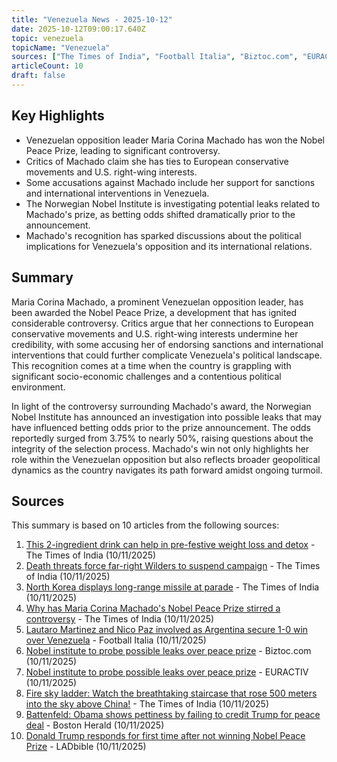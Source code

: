 ```yaml
---
title: "Venezuela News - 2025-10-12"
date: 2025-10-12T09:00:17.640Z
topic: venezuela
topicName: "Venezuela"
sources: ["The Times of India", "Football Italia", "Biztoc.com", "EURACTIV", "Boston Herald", "LADbible"]
articleCount: 10
draft: false
---
```


## Key Highlights

- Venezuelan opposition leader Maria Corina Machado has won the Nobel Peace Prize, leading to significant controversy.
- Critics of Machado claim she has ties to European conservative movements and U.S. right-wing interests.
- Some accusations against Machado include her support for sanctions and international interventions in Venezuela.
- The Norwegian Nobel Institute is investigating potential leaks related to Machado's prize, as betting odds shifted dramatically prior to the announcement.
- Machado's recognition has sparked discussions about the political implications for Venezuela's opposition and its international relations.

## Summary

Maria Corina Machado, a prominent Venezuelan opposition leader, has been awarded the Nobel Peace Prize, a development that has ignited considerable controversy. Critics argue that her connections to European conservative movements and U.S. right-wing interests undermine her credibility, with some accusing her of endorsing sanctions and international interventions that could further complicate Venezuela's political landscape. This recognition comes at a time when the country is grappling with significant socio-economic challenges and a contentious political environment.

In light of the controversy surrounding Machado's award, the Norwegian Nobel Institute has announced an investigation into possible leaks that may have influenced betting odds prior to the prize announcement. The odds reportedly surged from 3.75% to nearly 50%, raising questions about the integrity of the selection process. Machado's win not only highlights her role within the Venezuelan opposition but also reflects broader geopolitical dynamics as the country navigates its path forward amidst ongoing turmoil.

## Sources

This summary is based on 10 articles from the following sources:

1. [This 2-ingredient drink can help in pre-festive weight loss and detox](https://timesofindia.indiatimes.com/life-style/this-2-ingredient-drink-can-help-in-pre-festive-weight-loss-and-detox/articleshow/124473794.cms) - The Times of India (10/11/2025)
2. [Death threats force far-right Wilders to suspend campaign](https://timesofindia.indiatimes.com/world/europe/death-threats-force-far-right-wilders-to-suspend-campaign/articleshow/124473777.cms) - The Times of India (10/11/2025)
3. [North Korea displays long-range missile at parade](https://timesofindia.indiatimes.com/world/rest-of-world/north-korea-displays-long-range-missile-at-parade/articleshow/124473513.cms) - The Times of India (10/11/2025)
4. [Why has Maria Corina Machado's Nobel Peace Prize stirred a controversy](https://economictimes.indiatimes.com/news/new-updates/why-has-maria-corina-machado-nobel-peace-prize-stirred-a-controversy/articleshow/124472871.cms) - The Times of India (10/11/2025)
5. [Lautaro Martinez and Nico Paz involved as Argentina secure 1-0 win over Venezuela](https://football-italia.net/lautaro-paz-involved-argentina-1-0-venezuela/) - Football Italia (10/11/2025)
6. [Nobel institute to probe possible leaks over peace prize](https://biztoc.com/x/2b5b7362acf452e9) - Biztoc.com (10/11/2025)
7. [Nobel institute to probe possible leaks over peace prize](https://www.euractiv.com/news/nobel-institute-to-probe-possible-leaks-over-peace-prize/) - EURACTIV (10/11/2025)
8. [Fire sky ladder: Watch the breathtaking staircase that rose 500 meters into the sky above China!](https://timesofindia.indiatimes.com/etimes/trending/fire-sky-ladder-watch-the-breathtaking-staircase-that-rose-500-meters-into-the-sky-above-china/articleshow/124473075.cms) - The Times of India (10/11/2025)
9. [Battenfeld: Obama shows pettiness by failing to credit Trump for peace deal](https://www.bostonherald.com/2025/10/11/battenfeld-obama-shows-pettiness-by-failing-to-credit-trump-for-peace-deal/) - Boston Herald (10/11/2025)
10. [Donald Trump responds for first time after not winning Nobel Peace Prize](https://www.ladbible.com/news/us-news/donald-trump-responds-not-winning-nobel-peace-prize-305066-20251011) - LADbible (10/11/2025)
